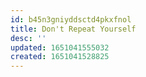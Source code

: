 ```yaml
---
id: b45n3gniyddsctd4pkxfnol
title: Don't Repeat Yourself
desc: ''
updated: 1651041555032
created: 1651041528825
---
```


